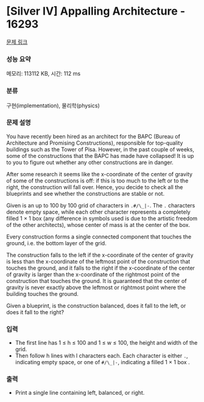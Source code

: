 # [Silver IV] Appalling Architecture - 16293 

[문제 링크](https://www.acmicpc.net/problem/16293) 

### 성능 요약

메모리: 113112 KB, 시간: 112 ms

### 분류

구현(implementation), 물리학(physics)

### 문제 설명

<p>You have recently been hired as an architect for the BAPC (Bureau of Architecture and Promising Constructions), responsible for top-quality buildings such as the Tower of Pisa. However, in the past couple of weeks, some of the constructions that the BAPC has made have collapsed! It is up to you to figure out whether any other constructions are in danger.</p>

<p>After some research it seems like the x-coordinate of the center of gravity of some of the constructions is off: if this is too much to the left or to the right, the construction will fall over. Hence, you decide to check all the blueprints and see whether the constructions are stable or not.</p>

<p>Given is an up to 100 by 100 grid of characters in <code>.#/\_|-</code>. The <code>.</code> characters denote empty space, while each other character represents a completely filled 1 × 1 box (any difference in symbols used is due to the artistic freedom of the other architects), whose center of mass is at the center of the box.</p>

<p>Every construction forms a single connected component that touches the ground, i.e. the bottom layer of the grid.</p>

<p>The construction falls to the left if the x-coordinate of the center of gravity is less than the x-coordinate of the leftmost point of the construction that touches the ground, and it falls to the right if the x-coordinate of the center of gravity is larger than the x-coordinate of the rightmost point of the construction that touches the ground. It is guaranteed that the center of gravity is never exactly above the leftmost or rightmost point where the building touches the ground.</p>

<p>Given a blueprint, is the construction balanced, does it fall to the left, or does it fall to the right?</p>

### 입력 

 <ul>
	<li>The first line has 1 ≤ h ≤ 100 and 1 ≤ w ≤ 100, the height and width of the grid.</li>
	<li>Then follow h lines with l characters each. Each character is either <code>.</code>, indicating empty space, or one of <code>#/\_|-</code>, indicating a filled 1 × 1 box .</li>
</ul>

### 출력 

 <ul>
	<li>Print a single line containing left, balanced, or right.</li>
</ul>

